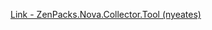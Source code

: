 [Link - ZenPacks.Nova.Collector.Tool (nyeates)](https://github.com/nyeates/ZenPacks.Nova.Collector.Tool)
